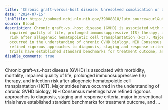 ```yaml
---
title: 'Chronic graft-versus-host disease: Unresolved complication or ancient history?'
date: '2024-07-15'
linkTitle: https://pubmed.ncbi.nlm.nih.gov/39008818/?utm_source=curl&utm_medium=rss&utm_campaign=journals&utm_content=7603509&fc=None&ff=20240716183635&v=2.18.0.post9+e462414
source: Blood
description: Chronic graft-vs.-host disease (GVHD) is associated with morbidity, mortality,
  impaired quality of life, prolonged immunosuppressive (IS) therapy, and infection
  risk after allogeneic hematopoietic cell transplantation (HCT). Major strides have
  occurred in the understanding of chronic GVHD biology, NIH Consensus meetings have
  refined rigorous approaches to diagnosis, staging and response criteria, major interventional
  trials have established standard benchmarks for treatment outcome, and ...
disable_comments: true
---
```

Chronic graft-vs.-host disease (GVHD) is associated with morbidity, mortality, impaired quality of life, prolonged immunosuppressive (IS) therapy, and infection risk after allogeneic hematopoietic cell transplantation (HCT). Major strides have occurred in the understanding of chronic GVHD biology, NIH Consensus meetings have refined rigorous approaches to diagnosis, staging and response criteria, major interventional trials have established standard benchmarks for treatment outcome, and ...